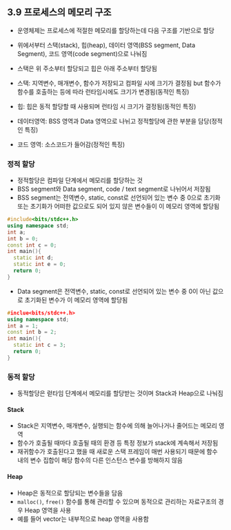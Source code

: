 ## 3.9 프로세스의 메모리 구조
  - 운영체제는 프로세스에 적절한 메모리를 할당하는데 다음 구조를 기반으로 할당
  - 위에서부터 스택(stack), 힙(heap), 데이터 영역(BSS segment, Data Segment), 코드 영역(code segment)으로 나눠짐
  - 스택은 위 주소부터 할당되고 힙은 아래 주소부터 할당됨

  - 스택: 지역변수, 매개변수, 함수가 저장되고 컴파일 시에 크기가 결정됨 but 함수가 함수를 호출하는 등에 따라 런타임시에도 크기가 변경됨(동적인 특징)
  - 힙: 힙은 동적 할당할 때 사용되며 런타임 시 크기가 결정됨(동적인 특징)
  - 데이터영역: BSS 영역과 Data 영역으로 나뉘고 정적할당에 관한 부분을 담당(정적인 특징)
  - 코드 영역: 소스코드가 들어감(정적인 특징)

### 정적 할당
  - 정적할당은 컴파일 단계에서 메모리를 할당하는 것
  - BSS segment와 Data segment, code / text segment로 나뉘어서 저장됨
  - BSS segment는 전역변수, static, const로 선언되어 있는 변수 중 0으로 초기화 또는 초기화가 어떠한 값으로도 되어 있지 않은 변수들이 이 메모리 영역에 할당됨
  ```c++
  #include<bits/stdc++.h>
  using namespace std;
  int a;
  int b = 0;
  const int c = 0;
  int main(){
    static int d;
    static int e = 0;
    return 0;
  }
  ```
  - Data segment은 전역변수, static, const로 선언되어 있는 변수 중 0이 아닌 값으로 초기화된 변수가 이 메모리 영역에 할당됨
  ```c++
  #inclue<bits/stdc++.h>
  using namespace std;
  int a = 1;
  const int b = 2;
  int main(){
    static int c = 3;
    return 0;
  }
  ```

### 동적 할당
  - 동적할당은 럳타임 단계에서 메모리를 할당받는 것이며 Stack과 Heap으로 나눠짐

  #### Stack
  - Stack은 지역변수, 매개변수, 실행되는 함수에 의해 늘어나거나 줄어드는 메모리 영역
  - 함수가 호출될 때마다 호출될 때의 환경 등 특정 정보가 stack에 계속해서 저장됨
  - 재귀함수가 호출된다고 했을 때 새로운 스택 프레임이 매번 사용되기 때문에 함수 내의 변수 집합이 해당 함수의 다른 인스턴스 변수를 방해하지 않음

  #### Heap
  - Heap은 동적으로 할당되는 변수들을 담음
  - `malloc()`, `free()` 함수를 통해 관리할 수 있으며 동적으로 관리하는 자료구조의 경우 Heap 영역을 사용
  - 예를 들어 vector는 내부적으로 heap 영역을 사용함
